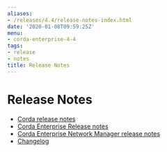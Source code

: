 ```yaml
---
aliases:
- /releases/4.4/release-notes-index.html
date: '2020-01-08T09:59:25Z'
menu:
- corda-enterprise-4-4
tags:
- release
- notes
title: Release Notes
---
```



# Release Notes



* [Corda release notes](release-notes.md)
* [Corda Enterprise Release notes](release-notes-enterprise.md)
* [Corda Enterprise Network Manager release notes](cenm-release-notes.md)
* [Changelog](cenm-changelog.md)



